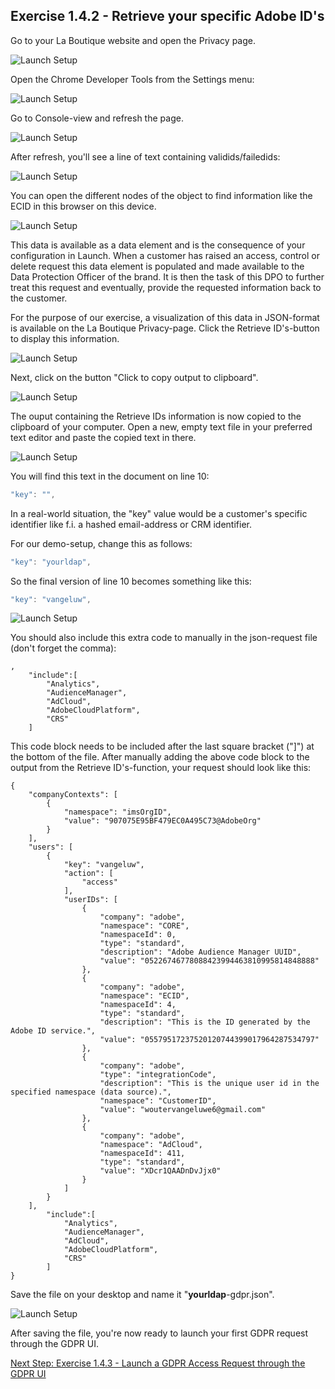 ## Exercise 1.4.2 - Retrieve your specific Adobe ID's

Go to your La Boutique website and open the Privacy page.

![Launch Setup](./images/privacypage.png)

Open the Chrome Developer Tools from the Settings menu:

![Launch Setup](./images/devtools.png)

Go to Console-view and refresh the page.

![Launch Setup](./images/consoleempty.png)

After refresh, you'll see a line of text containing validids/failedids:

![Launch Setup](./images/consolewith.png)

You can open the different nodes of the object to find information like  the ECID in this browser on this device.

![Launch Setup](./images/valididsdtl.png)

This data is available as a data element and is the consequence of your configuration in Launch. When a customer has raised an access, control or delete request this data element is populated and made available to the Data Protection Officer of the brand. It is then the task of this DPO to further treat this request and eventually, provide the requested information back to the customer.

For the purpose of our exercise, a visualization of this data in JSON-format is available on the La Boutique Privacy-page.
Click the Retrieve ID's-button to display this information.

![Launch Setup](./images/retrieveids.png)

Next, click on the button "Click to copy output to clipboard".

![Launch Setup](./images/selected.png)

The ouput containing the Retrieve IDs information is now copied to the clipboard of your computer. Open a new, empty text file in your preferred text editor and paste the copied text in there.

![Launch Setup](./images/textedit.png)

You will find this text in the document on line 10:

```javascript
"key": "",
```
In a real-world situation, the "key" value would be a customer's specific identifier like f.i. a hashed email-address or CRM identifier.

For our demo-setup, change this as follows:

```javascript
"key": "yourldap",
```

So the final version of line 10 becomes something like this:

```javascript
"key": "vangeluw",
```

![Launch Setup](./images/textedited.png)


You should also include this extra code to manually in the json-request file (don't forget the comma):

```
,
	"include":[
		"Analytics",
		"AudienceManager",
		"AdCloud",
		"AdobeCloudPlatform",
		"CRS"
	]
```

This code block needs to be included after the last square bracket ("]") at the bottom of the file. After manually adding the above code block to the output from the Retrieve ID's-function, your request should look like this:

```
{
    "companyContexts": [
        {
            "namespace": "imsOrgID",
            "value": "907075E95BF479EC0A495C73@AdobeOrg"
        }
    ],
    "users": [
        {
            "key": "vangeluw",
            "action": [
                "access"
            ],
            "userIDs": [
                {
                    "company": "adobe",
                    "namespace": "CORE",
                    "namespaceId": 0,
                    "type": "standard",
                    "description": "Adobe Audience Manager UUID",
                    "value": "05226746778088423994463810995814848888"
                },
                {
                    "company": "adobe",
                    "namespace": "ECID",
                    "namespaceId": 4,
                    "type": "standard",
                    "description": "This is the ID generated by the Adobe ID service.",
                    "value": "05579517237520120744399017964287534797"
                },
                {
                    "company": "adobe",
                    "type": "integrationCode",
                    "description": "This is the unique user id in the specified namespace (data source).",
                    "namespace": "CustomerID",
                    "value": "woutervangeluwe6@gmail.com"
                },
                {
                    "company": "adobe",
                    "namespace": "AdCloud",
                    "namespaceId": 411,
                    "type": "standard",
                    "value": "XDcr1QAADnDvJjx0"
                }
            ]
        }
    ],
	    "include":[
	        "Analytics",
	        "AudienceManager",
	        "AdCloud",
	        "AdobeCloudPlatform",
	        "CRS"
	    ]
}
```

Save the file on your desktop and name it "**yourldap**-gdpr.json".

![Launch Setup](./images/saveas.png)

After saving the file, you're now ready to launch your first GDPR request through the GDPR UI.

[Next Step: Exercise 1.4.3 - Launch a GDPR Access Request through the GDPR UI](./ex3.md)




